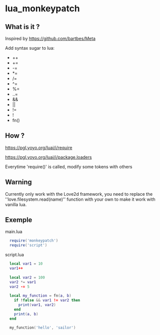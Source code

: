 # lua_monkeypatch


## What is it ?
Inspired by https://github.com/bartbes/Meta

Add syntax sugar to lua:

  - ++
  - +=
  - -=
  - *=
  - /=
  - ^=
  - %=
  - ..=
  - &&
  - ||
  - !=
  - !
  - fn()

## How ?
https://pgl.yoyo.org/luai/i/require

https://pgl.yoyo.org/luai/i/package.loaders

Everytime 'require()' is called, modify some tokens with others

## Warning
Currently only work with the Love2d framework, you need to replace the ''love.filesystem.read(name)'' function with your own to make it work with vanilla lua.


## Exemple
main.lua
```lua
  require('monkeypatch')
  require('script')
```

script.lua
```lua
  local var1 = 10
  var1++
  
  local var2 = 100
  var2 *= var1
  var2 -= 5
  
  local my_function = fn(a, b)
    if !false && var1 != var2 then 
      print(var1, var2)
    end
    print(a, b)
  end
  
  my_function('hello', 'sailor')
  
```
